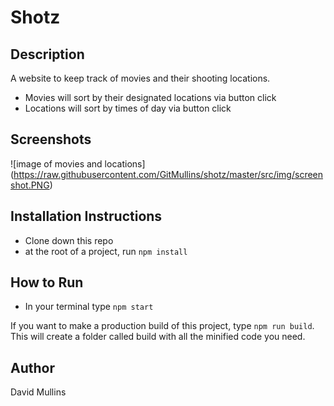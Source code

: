 # Shotz

## Description
A website to keep track of movies and their shooting locations.
* Movies will sort by their designated locations via button click
* Locations will sort by times of day via button click

## Screenshots
![image of movies and locations] (https://raw.githubusercontent.com/GitMullins/shotz/master/src/img/screenshot.PNG)

## Installation Instructions
* Clone down this repo
* at the root of a project, run `npm install`

## How to Run
* In your terminal type `npm start`

If you want to make a production build of this project, type `npm run build`. This will create a folder called build with all the minified code you need.

## Author
David Mullins